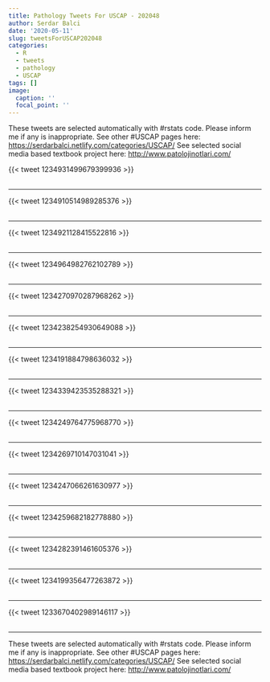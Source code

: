 ```yaml
---
title: Pathology Tweets For USCAP - 202048
author: Serdar Balci
date: '2020-05-11'
slug: tweetsForUSCAP202048
categories:
  - R
  - tweets
  - pathology
  - USCAP
tags: []
image:
  caption: ''
  focal_point: ''
---
```



These tweets are selected automatically with #rstats code. Please inform me if any is inappropriate.
See other #USCAP pages here: https://serdarbalci.netlify.com/categories/USCAP/ 
See selected social media based textbook project here: http://www.patolojinotlari.com/

{{< tweet 1234931499679399936 >}}
<br>
<br>
<hr>
{{< tweet 1234910514989285376 >}}
<br>
<br>
<hr>
{{< tweet 1234921128415522816 >}}
<br>
<br>
<hr>
{{< tweet 1234964982762102789 >}}
<br>
<br>
<hr>
{{< tweet 1234270970287968262 >}}
<br>
<br>
<hr>
{{< tweet 1234238254930649088 >}}
<br>
<br>
<hr>
{{< tweet 1234191884798636032 >}}
<br>
<br>
<hr>
{{< tweet 1234339423535288321 >}}
<br>
<br>
<hr>
{{< tweet 1234249764775968770 >}}
<br>
<br>
<hr>
{{< tweet 1234269710147031041 >}}
<br>
<br>
<hr>
{{< tweet 1234247066261630977 >}}
<br>
<br>
<hr>
{{< tweet 1234259682182778880 >}}
<br>
<br>
<hr>
{{< tweet 1234282391461605376 >}}
<br>
<br>
<hr>
{{< tweet 1234199356477263872 >}}
<br>
<br>
<hr>
{{< tweet 1233670402989146117 >}}
<br>
<br>
<hr>


These tweets are selected automatically with #rstats code. Please inform me if any is inappropriate.
See other #USCAP pages here: https://serdarbalci.netlify.com/categories/USCAP/ 
See selected social media based textbook project here: http://www.patolojinotlari.com/

